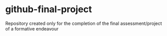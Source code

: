 # github-final-project
Repository created only for the completion of the final assessment/project of a formative endeavour

